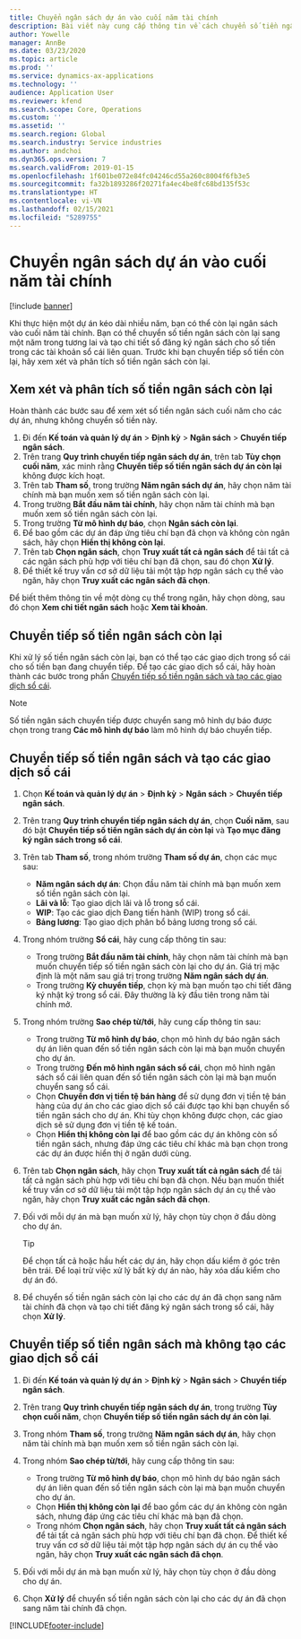 ```yaml
---
title: Chuyển ngân sách dự án vào cuối năm tài chính
description: Bài viết này cung cấp thông tin về cách chuyển số tiền ngân sách còn lại sang các năm trong tương lai và tạo chi tiết sổ đăng ký ngân sách.
author: Yowelle
manager: AnnBe
ms.date: 03/23/2020
ms.topic: article
ms.prod: ''
ms.service: dynamics-ax-applications
ms.technology: ''
audience: Application User
ms.reviewer: kfend
ms.search.scope: Core, Operations
ms.custom: ''
ms.assetid: ''
ms.search.region: Global
ms.search.industry: Service industries
ms.author: andchoi
ms.dyn365.ops.version: 7
ms.search.validFrom: 2019-01-15
ms.openlocfilehash: 1f601be072e84fc04246cd55a260c8004f6fb3e5
ms.sourcegitcommit: fa32b1893286f20271fa4ec4be8fc68bd135f53c
ms.translationtype: HT
ms.contentlocale: vi-VN
ms.lasthandoff: 02/15/2021
ms.locfileid: "5289755"
---
```

# <a name="transfer-project-budgets-at-fiscal-year-end"></a>Chuyển ngân sách dự án vào cuối năm tài chính

[!include [banner](../includes/banner.md)]

Khi thực hiện một dự án kéo dài nhiều năm, bạn có thể còn lại ngân sách vào cuối năm tài chính. Bạn có thể chuyển số tiền ngân sách còn lại sang một năm trong tương lai và tạo chi tiết sổ đăng ký ngân sách cho số tiền trong các tài khoản sổ cái liên quan. Trước khi bạn chuyển tiếp số tiền còn lại, hãy xem xét và phân tích số tiền ngân sách còn lại.

## <a name="review-and-analyze-remaining-budget-amounts"></a>Xem xét và phân tích số tiền ngân sách còn lại

Hoàn thành các bước sau để xem xét số tiền ngân sách cuối năm cho các dự án, nhưng không chuyển số tiền này.

1. Đi đến **Kế toán và quản lý dự án** > **Định kỳ** > **Ngân sách** > **Chuyển tiếp ngân sách**. 
2. Trên trang **Quy trình chuyển tiếp ngân sách dự án**, trên tab **Tùy chọn cuối năm**, xác minh rằng **Chuyển tiếp số tiền ngân sách dự án còn lại** không được kích hoạt.
3. Trên tab **Tham số**, trong trường **Năm ngân sách dự án**, hãy chọn năm tài chính mà bạn muốn xem số tiền ngân sách còn lại. 
4. Trong trường **Bắt đầu năm tài chính**, hãy chọn năm tài chính mà bạn muốn xem số tiền ngân sách còn lại. 
5. Trong trường **Từ mô hình dự báo**, chọn **Ngân sách còn lại**. 
6. Để bao gồm các dự án đáp ứng tiêu chí bạn đã chọn và không còn ngân sách, hãy chọn **Hiển thị không còn lại**.  
7. Trên tab **Chọn ngân sách**, chọn **Truy xuất tất cả ngân sách** để tải tất cả các ngân sách phù hợp với tiêu chí bạn đã chọn, sau đó chọn **Xử lý**. 
8. Để thiết kế truy vấn cơ sở dữ liệu tải một tập hợp ngân sách cụ thể vào ngăn, hãy chọn **Truy xuất các ngân sách đã chọn**.

Để biết thêm thông tin về một dòng cụ thể trong ngăn, hãy chọn dòng, sau đó chọn **Xem chi tiết ngân sách** hoặc **Xem tài khoản**.

## <a name="carry-forward-remaining-budget-amounts"></a>Chuyển tiếp số tiền ngân sách còn lại 

Khi xử lý số tiền ngân sách còn lại, bạn có thể tạo các giao dịch trong sổ cái cho số tiền bạn đang chuyển tiếp. Để tạo các giao dịch sổ cái, hãy hoàn thành các bước trong phần [Chuyển tiếp số tiền ngân sách và tạo các giao dịch sổ cái](#carry-forward). 

> [!NOTE]
> Số tiền ngân sách chuyển tiếp được chuyển sang mô hình dự báo được chọn trong trang **Các mô hình dự báo** làm mô hình dự báo chuyển tiếp.  

## <a name="carry-forward-budget-amounts-and-create-general-ledger-transactions"></a><a name="carry-forward"></a>Chuyển tiếp số tiền ngân sách và tạo các giao dịch sổ cái

1.  Chọn **Kế toán và quản lý dự án** > **Định kỳ** > **Ngân sách** > **Chuyển tiếp ngân sách**. 
2. Trên trang **Quy trình chuyển tiếp ngân sách dự án**, chọn **Cuối năm**, sau đó bật **Chuyển tiếp số tiền ngân sách dự án còn lại** và **Tạo mục đăng ký ngân sách trong sổ cái**. 
3. Trên tab **Tham số**, trong nhóm trường **Tham số dự án**, chọn các mục sau:

   - **Năm ngân sách dự án**: Chọn đầu năm tài chính mà bạn muốn xem số tiền ngân sách còn lại. 
   - **Lãi và lỗ**: Tạo giao dịch lãi và lỗ trong sổ cái. 
   -  **WIP**: Tạo các giao dịch Đang tiến hành (WIP) trong sổ cái.
   -  **Bảng lương**: Tạo giao dịch phân bổ bảng lương trong sổ cái. 

5. Trong nhóm trường **Sổ cái**, hãy cung cấp thông tin sau: 

   - Trong trường **Bắt đầu năm tài chính**, hãy chọn năm tài chính mà bạn muốn chuyển tiếp số tiền ngân sách còn lại cho dự án. Giá trị mặc định là một năm sau giá trị trong trường **Năm ngân sách dự án**.
   -  Trong trường **Kỳ chuyển tiếp**, chọn kỳ mà bạn muốn tạo chi tiết đăng ký nhật ký trong sổ cái. Đây thường là kỳ đầu tiên trong năm tài chính mở.

6. Trong nhóm trường **Sao chép từ/tới**, hãy cung cấp thông tin sau:

   - Trong trường **Từ mô hình dự báo**, chọn mô hình dự báo ngân sách dự án liên quan đến số tiền ngân sách còn lại mà bạn muốn chuyển cho dự án. 
   - Trong trường **Đến mô hình ngân sách sổ cái**, chọn mô hình ngân sách sổ cái liên quan đến số tiền ngân sách còn lại mà bạn muốn chuyển sang sổ cái. 
   -  Chọn **Chuyển đơn vị tiền tệ bán hàng** để sử dụng đơn vị tiền tệ bán hàng của dự án cho các giao dịch sổ cái được tạo khi bạn chuyển số tiền ngân sách cho dự án. Khi tùy chọn không được chọn, các giao dịch sẽ sử dụng đơn vị tiền tệ kế toán. 
   -  Chọn **Hiển thị không còn lại** để bao gồm các dự án không còn số tiền ngân sách, nhưng đáp ứng các tiêu chí khác mà bạn chọn trong các dự án được hiển thị ở ngăn dưới cùng.

7. Trên tab **Chọn ngân sách**, hãy chọn **Truy xuất tất cả ngân sách** để tải tất cả ngân sách phù hợp với tiêu chí bạn đã chọn. Nếu bạn muốn thiết kế truy vấn cơ sở dữ liệu tải một tập hợp ngân sách dự án cụ thể vào ngăn, hãy chọn **Truy xuất các ngân sách đã chọn**.
8. Đối với mỗi dự án mà bạn muốn xử lý, hãy chọn tùy chọn ở đầu dòng cho dự án.

    > [!TIP]
    > Để chọn tất cả hoặc hầu hết các dự án, hãy chọn dấu kiểm ở góc trên bên trái. Để loại trừ việc xử lý bất kỳ dự án nào, hãy xóa dấu kiểm cho dự án đó.

9. Để chuyển số tiền ngân sách còn lại cho các dự án đã chọn sang năm tài chính đã chọn và tạo chi tiết đăng ký ngân sách trong sổ cái, hãy chọn **Xử lý**.

## <a name="carry-forward-budget-amounts-without-creating-general-ledger-transactions"></a>Chuyển tiếp số tiền ngân sách mà không tạo các giao dịch sổ cái

1. Đi đến **Kế toán và quản lý dự án** > **Định kỳ** > **Ngân sách** > **Chuyển tiếp ngân sách**.
2. Trên trang **Quy trình chuyển tiếp ngân sách dự án**, trong trường **Tùy chọn cuối năm**, chọn **Chuyển tiếp số tiền ngân sách dự án còn lại**.
3. Trong nhóm **Tham số**, trong trường **Năm ngân sách dự án**, hãy chọn năm tài chính mà bạn muốn xem số tiền ngân sách còn lại.
4. Trong nhóm **Sao chép từ/tới**, hãy cung cấp thông tin sau:

   - Trong trường **Từ mô hình dự báo**, chọn mô hình dự báo ngân sách dự án liên quan đến số tiền ngân sách còn lại mà bạn muốn chuyển cho dự án. 
   - Chọn **Hiển thị không còn lại** để bao gồm các dự án không còn ngân sách, nhưng đáp ứng các tiêu chí khác mà bạn đã chọn.
   - Trong nhóm **Chọn ngân sách**, hãy chọn **Truy xuất tất cả ngân sách** để tải tất cả ngân sách phù hợp với tiêu chí bạn đã chọn. Để thiết kế truy vấn cơ sở dữ liệu tải một tập hợp ngân sách dự án cụ thể vào ngăn, hãy chọn **Truy xuất các ngân sách đã chọn**.

5. Đối với mỗi dự án mà bạn muốn xử lý, hãy chọn tùy chọn ở đầu dòng cho dự án. 
6. Chọn **Xử lý** để chuyển số tiền ngân sách còn lại cho các dự án đã chọn sang năm tài chính đã chọn.



[!INCLUDE[footer-include](../includes/footer-banner.md)]